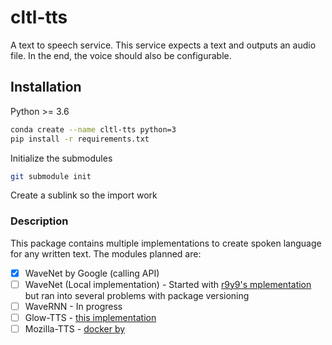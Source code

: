# cltl-tts
A text to speech service.
This service expects a text and outputs an audio file.
In the end, the voice should also be configurable.





## Installation

Python >= 3.6 

```bash
conda create --name cltl-tts python=3
pip install -r requirements.txt
```

Initialize the submodules

```bash
git submodule init
```


Create a sublink so the import work


### Description

This package contains multiple implementations to create spoken language for any written text. The modules planned are:

- [X] WaveNet by Google (calling API)
- [ ] WaveNet (Local implementation) - Started with [r9y9's mplementation](https://github.com/r9y9/wavenet_vocoder) but ran into several problems with package versioning
- [ ] WaveRNN - In progress
- [ ] Glow-TTS - [this implementation](https://github.com/jaywalnut310/glow-tts)
- [ ] Mozilla-TTS - [docker by](https://github.com/synesthesiam/docker-mozillatts)